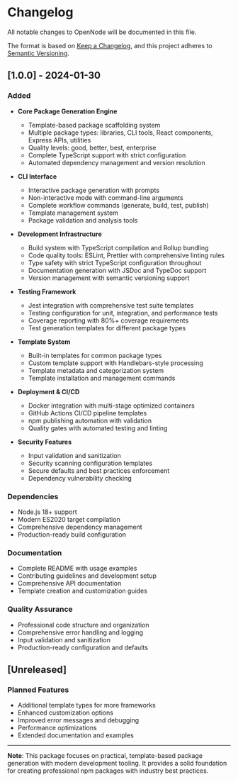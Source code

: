# Changelog

All notable changes to OpenNode will be documented in this file.

The format is based on [Keep a Changelog](https://keepachangelog.com/en/1.0.0/),
and this project adheres to [Semantic Versioning](https://semver.org/spec/v2.0.0.html).

## [1.0.0] - 2024-01-30

### Added

- **Core Package Generation Engine**

  - Template-based package scaffolding system
  - Multiple package types: libraries, CLI tools, React components, Express APIs, utilities
  - Quality levels: good, better, best, enterprise
  - Complete TypeScript support with strict configuration
  - Automated dependency management and version resolution

- **CLI Interface**

  - Interactive package generation with prompts
  - Non-interactive mode with command-line arguments
  - Complete workflow commands (generate, build, test, publish)
  - Template management system
  - Package validation and analysis tools

- **Development Infrastructure**

  - Build system with TypeScript compilation and Rollup bundling
  - Code quality tools: ESLint, Prettier with comprehensive linting rules
  - Type safety with strict TypeScript configuration throughout
  - Documentation generation with JSDoc and TypeDoc support
  - Version management with semantic versioning support

- **Testing Framework**

  - Jest integration with comprehensive test suite templates
  - Testing configuration for unit, integration, and performance tests
  - Coverage reporting with 80%+ coverage requirements
  - Test generation templates for different package types

- **Template System**

  - Built-in templates for common package types
  - Custom template support with Handlebars-style processing
  - Template metadata and categorization system
  - Template installation and management commands

- **Deployment & CI/CD**

  - Docker integration with multi-stage optimized containers
  - GitHub Actions CI/CD pipeline templates
  - npm publishing automation with validation
  - Quality gates with automated testing and linting

- **Security Features**
  - Input validation and sanitization
  - Security scanning configuration templates
  - Secure defaults and best practices enforcement
  - Dependency vulnerability checking

### Dependencies

- Node.js 18+ support
- Modern ES2020 target compilation
- Comprehensive dependency management
- Production-ready build configuration

### Documentation

- Complete README with usage examples
- Contributing guidelines and development setup
- Comprehensive API documentation
- Template creation and customization guides

### Quality Assurance

- Professional code structure and organization
- Comprehensive error handling and logging
- Input validation and sanitization
- Production-ready configuration and defaults

## [Unreleased]

### Planned Features

- Additional template types for more frameworks
- Enhanced customization options
- Improved error messages and debugging
- Performance optimizations
- Extended documentation and examples

---

**Note**: This package focuses on practical, template-based package generation with modern development tooling. It provides a solid foundation for creating professional npm packages with industry best practices.
